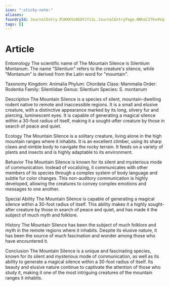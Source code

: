 ```yaml
---
icon: ":sticky-note:"
aliases: 
foundryId: JournalEntry.R1KKKSsOGOYiYi1L.JournalEntryPage.NNhoC27hx4Vq4lvM
tags: []
---
```


# Article
Entomology The scientific name of The Mountain Silence is Silentium Montanum. The name "Silentium" refers to the creature's silence, while "Montanum" is derived from the Latin word for "mountain".

Taxonomy Kingdom: Animalia Phylum: Chordata Class: Mammalia Order: Rodentia Family: Silentiidae Genus: Silentium Species: S. montanum

Description The Mountain Silence is a species of silent, mountain-dwelling rodent native to remote and inaccessible regions. It is a small and elusive creature, with a distinctive appearance marked by its long, silvery fur and piercing, luminescent eyes. It is capable of generating a magical silence within a 30-foot radius of itself, making it a sought-after creature by those in search of peace and quiet.

Ecology The Mountain Silence is a solitary creature, living alone in the high mountain ranges where it inhabits. It is an excellent climber, using its sharp claws and nimble body to navigate the rocky terrain. It feeds on a variety of plants and insects and is highly adaptable to its environment.

Behavior The Mountain Silence is known for its silent and mysterious mode of communication. Instead of vocalizing, it communicates with other members of its species through a complex system of body language and subtle fur color changes. This non-auditory communication is highly developed, allowing the creatures to convey complex emotions and messages to one another.

Special Ability The Mountain Silence is capable of generating a magical silence within a 30-foot radius of itself. This ability makes it a highly sought-after creature by those in search of peace and quiet, and has made it the subject of much myth and folklore.

History The Mountain Silence has been the subject of much folklore and myth in the remote regions where it inhabits. Despite its elusive nature, it has been the source of much fascination and wonder among those who have encountered it.

Conclusion The Mountain Silence is a unique and fascinating species, known for its silent and mysterious mode of communication, as well as its ability to generate a magical silence within a 30-foot radius of itself. Its beauty and elusive nature continue to captivate the attention of those who study it, making it one of the most intriguing creatures of the mountain ranges it inhabits.